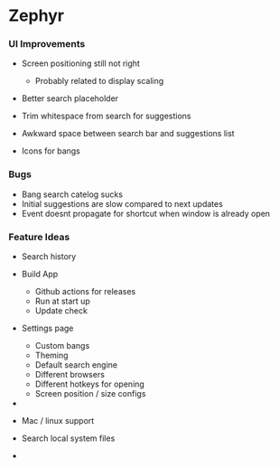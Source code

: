 # Zephyr

### UI Improvements

- Screen positioning still not right
  - Probably related to display scaling
- Better search placeholder

- Trim whitespace from search for suggestions

- Awkward space between search bar and suggestions list

- Icons for bangs

### Bugs

- Bang search catelog sucks
- Initial suggestions are slow compared to next updates
- Event doesnt propagate for shortcut when window is already open

### Feature Ideas

- Search history

- Build App

  - Github actions for releases
  - Run at start up
  - Update check

- Settings page
  - Custom bangs
  - Theming
  - Default search engine
  - Different browsers
  - Different hotkeys for opening
  - Screen position / size configs
-
- Mac / linux support

- Search local system files
-